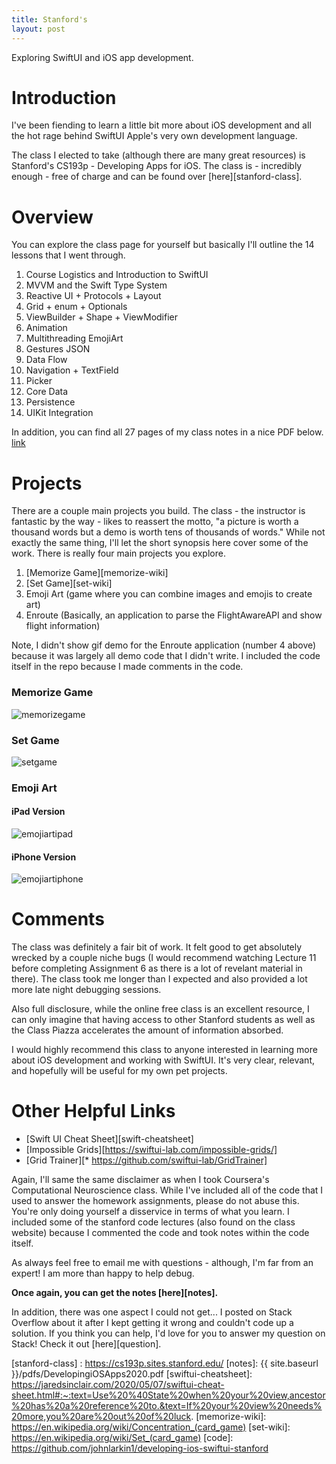 ```yaml
---
title: Stanford's 
layout: post
---
```


Exploring SwiftUI and iOS app development.

Introduction
============
I've been fiending to learn a little bit more about iOS development and all the hot rage behind SwiftUI Apple's very own development language. 

The class I elected to take (although there are many great resources) is Stanford's CS193p - Developing Apps for iOS. The class is - incredibly enough - free of charge and can be found over [here][stanford-class].

Overview
========
You can explore the class page for yourself but basically I'll outline the 14 lessons that I went through. 

1. Course Logistics and Introduction to SwiftUI
2. MVVM and the Swift Type System
3. Reactive UI + Protocols + Layout
4. Grid + enum + Optionals
5. ViewBuilder + Shape + ViewModifier
6. Animation
7. Multithreading EmojiArt
8. Gestures JSON
9. Data Flow
10. Navigation + TextField
11. Picker
12. Core Data
13. Persistence 
14. UIKit Integration

In addition, you can find all 27 pages of my class notes in a nice PDF below.
<a href="{{ site.baseurl }}/pdfs/DevelopingiOSApps2020.pdf"> link </a>

Projects
========
There are a couple main projects you build. The class - the instructor is fantastic by the way - likes to reassert the motto, "a picture is worth a thousand words but a demo is worth tens of thousands of words." While not exactly the same thing, I'll let the short synopsis here cover some of the work. There is really four main projects you explore. 

1. [Memorize Game][memorize-wiki]
2. [Set Game][set-wiki]
3. Emoji Art (game where you can combine images and emojis to create art)
4. Enroute (Basically, an application to parse the FlightAwareAPI and show flight information)

Note, I didn't show gif demo for the Enroute application (number 4 above) because it was largely all demo code that I didn't write. I included the code itself in the repo because I made comments in the code. 


### Memorize Game

![memorizegame](/videos/developing-ios-apps/MemorizeGameRecording.gif)

### Set Game

![setgame](/videos/developing-ios-apps/SetGameRecording.gif)

### Emoji Art

#### iPad Version

![emojiartipad](/videos/developing-ios-apps/EmojiArtiPadRecording.gif)

#### iPhone Version

![emojiartiphone](/videos/developing-ios-apps/EmojiArtiPhoneRecording.gif)

Comments
========
The class was definitely a fair bit of work. It felt good to get absolutely wrecked by a couple niche bugs (I would recommend watching Lecture 11 before completing Assignment 6 as there is a lot of revelant material in there). The class took me longer than I expected and also provided a lot more late night debugging sessions. 

Also full disclosure, while the online free class is an excellent resource, I can only imagine that having access to other Stanford students as well as the Class Piazza accelerates the amount of information absorbed. 

I would highly recommend this class to anyone interested in learning more about iOS development and working with SwiftUI. It's very clear, relevant, and hopefully will be useful for my own pet projects. 

Other Helpful Links
===================
* [Swift UI Cheat Sheet][swift-cheatsheet]
* [Impossible Grids][https://swiftui-lab.com/impossible-grids/]
* [Grid Trainer][* https://github.com/swiftui-lab/GridTrainer]

Again, I'll same the same disclaimer as when I took Coursera's Computational Neuroscience class. While I've included all of the code that I used to answer the homework assignments, please do not abuse this. You're only doing yourself a disservice in terms of what you learn. I included some of the stanford code lectures (also found on the class website) because I commented the code and took notes within the code itself. 

As always feel free to email me with questions - although, I'm far from an expert! I am more than happy to help debug. 

**Once again, you can get the notes [here][notes].** 

In addition, there was one aspect I could not get... I posted on Stack Overflow about it after I kept getting it wrong and couldn't code up a solution. If you think you can help, I'd love for you to answer my question on Stack! Check it out [here][question]. 

[comment]: <> (Bibliography)
[stanford-class] : https://cs193p.sites.stanford.edu/
[notes]: {{ site.baseurl }}/pdfs/DevelopingiOSApps2020.pdf
[swiftui-cheatsheet]: https://jaredsinclair.com/2020/05/07/swiftui-cheat-sheet.html#:~:text=Use%20%40State%20when%20your%20view,ancestor%20has%20a%20reference%20to.&text=If%20your%20view%20needs%20more,you%20are%20out%20of%20luck.
[memorize-wiki]: https://en.wikipedia.org/wiki/Concentration_(card_game)
[set-wiki]: https://en.wikipedia.org/wiki/Set_(card_game)
[code]: https://github.com/johnlarkin1/developing-ios-swiftui-stanford